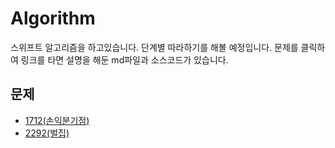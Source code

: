 # Algorithm
스위프트 알고리즘을 하고있습니다.
단계별 따라하기를 해볼 예정입니다.
문제를 클릭하여 링크를 타면
설명을 해둔 md파일과 소스코드가 있습니다.

## 문제
- [1712(손익분기점)](https://github.com/DAEHOCHANG/Algorithm/tree/main/Algorithm/1712)
- [2292(벌집)](https://github.com/DAEHOCHANG/Algorithm/tree/main/Algorithm/2292)
